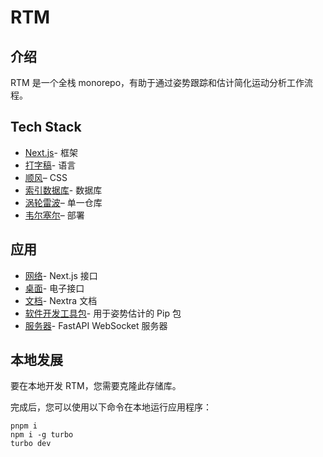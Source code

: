 # RTM

## 介绍

RTM 是一个全栈 monorepo，有助于通过姿势跟踪和估计简化运动分析工作流程。

## Tech Stack

-   [Next.js](https://nextjs.org/)- 框架
-   [打字稿](https://www.typescriptlang.org/)- 语言
-   [顺风](https://tailwindcss.com/)– CSS
-   [索引数据库](https://developer.mozilla.org/en-US/docs/Web/API/IndexedDB_API)- 数据库
-   [涡轮雷波](https://turbo.build/repo)– 单一仓库
-   [韦尔塞尔](https://vercel.com/)– 部署

## 应用

-   [网络](./apps/web/)- Next.js 接口
-   [桌面](./apps/desktop/)- 电子接口
-   [文档](./apps/docs/)- Nextra 文档
-   [软件开发工具包](./apps/sdk/)- 用于姿势估计的 Pip 包
-   [服务器](./apps/server/)- FastAPI WebSocket 服务器

## 本地发展

要在本地开发 RTM，您需要克隆此存储库。

完成后，您可以使用以下命令在本地运行应用程序：

    pnpm i
    npm i -g turbo
    turbo dev

<!-- ![Alt](https://repobeats.axiom.co/api/embed/2f39348ed381d16e07997a9790c41fb503330a9c.svg "Repobeats analytics image") -->
